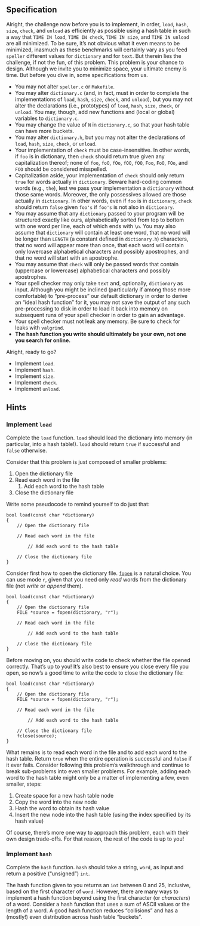## Specification

Alright, the challenge now before you is to implement, in order, `load`, `hash`, `size`, `check`, and `unload` as efficiently as possible using a hash table in such a way that `TIME IN load`, `TIME IN check`, `TIME IN size`, and `TIME IN unload` are all minimized. To be sure, it’s not obvious what it even means to be minimized, inasmuch as these benchmarks will certainly vary as you feed `speller` different values for `dictionary` and for `text`. But therein lies the challenge, if not the fun, of this problem. This problem is your chance to design. Although we invite you to minimize space, your ultimate enemy is time. But before you dive in, some specifications from us.

- You may not alter `speller.c` or `Makefile`.
- You may alter `dictionary.c` (and, in fact, must in order to complete the implementations of `load`, `hash`, `size`, `check`, and `unload`), but you may not alter the declarations (i.e., prototypes) of `load`, `hash`, `size`, `check`, or `unload`. You may, though, add new functions and (local or global) variables to `dictionary.c`.
- You may change the value of `N` in `dictionary.c`, so that your hash table can have more buckets.
- You may alter `dictionary.h`, but you may not alter the declarations of `load`, `hash`, `size`, `check`, or `unload`.
- Your implementation of `check` must be case-insensitive. In other words, if `foo` is in dictionary, then `check` should return true given any capitalization thereof; none of `foo`, `foO`, `fOo`, `fOO`, `fOO`, `Foo`, `FoO`, `FOo`, and `FOO` should be considered misspelled.
- Capitalization aside, your implementation of `check` should only return `true` for words actually in `dictionary`. Beware hard-coding common words (e.g., `the`), lest we pass your implementation a `dictionary` without those same words. Moreover, the only possessives allowed are those actually in `dictionary`. In other words, even if `foo` is in `dictionary`, `check` should return `false` given `foo's` if `foo's` is not also in `dictionary`.
- You may assume that any `dictionary` passed to your program will be structured exactly like ours, alphabetically sorted from top to bottom with one word per line, each of which ends with `\n`. You may also assume that `dictionary` will contain at least one word, that no word will be longer than `LENGTH` (a constant defined in `dictionary.h`) characters, that no word will appear more than once, that each word will contain only lowercase alphabetical characters and possibly apostrophes, and that no word will start with an apostrophe.
- You may assume that `check` will only be passed words that contain (uppercase or lowercase) alphabetical characters and possibly apostrophes.
- Your spell checker may only take `text` and, optionally, `dictionary` as input. Although you might be inclined (particularly if among those more comfortable) to “pre-process” our default dictionary in order to derive an “ideal hash function” for it, you may not save the output of any such pre-processing to disk in order to load it back into memory on subsequent runs of your spell checker in order to gain an advantage.
- Your spell checker must not leak any memory. Be sure to check for leaks with `valgrind`.
- **The hash function you write should ultimately be your own, not one you search for online.**

Alright, ready to go?

- Implement `load`.
- Implement `hash`.
- Implement `size`.
- Implement `check`.
- Implement `unload`.

## Hints

### Implement `load`

Complete the `load` function. `load` should load the dictionary into memory (in particular, into a hash table!). `load` should return `true` if successful and `false` otherwise.

Consider that this problem is just composed of smaller problems:

1.  Open the dictionary file
2.  Read each word in the file
    1.  Add each word to the hash table
3.  Close the dictionary file

Write some pseudocode to remind yourself to do just that:

    bool load(const char *dictionary)
    {
        // Open the dictionary file

        // Read each word in the file

            // Add each word to the hash table

        // Close the dictionary file
    }

Consider first how to open the dictionary file. [`fopen`](https://manual.cs50.io/3/fopen) is a natural choice. You can use mode `r`, given that you need only _read_ words from the dictionary file (not _write_ or _append_ them).

    bool load(const char *dictionary)
    {
        // Open the dictionary file
        FILE *source = fopen(dictionary, "r");

        // Read each word in the file

            // Add each word to the hash table

        // Close the dictionary file
    }

Before moving on, you should write code to check whether the file opened correctly. That’s up to you! It’s also best to ensure you close every file you open, so now’s a good time to write the code to close the dictionary file:

    bool load(const char *dictionary)
    {
        // Open the dictionary file
        FILE *source = fopen(dictionary, "r");

        // Read each word in the file

            // Add each word to the hash table

        // Close the dictionary file
        fclose(source);
    }

What remains is to read each word in the file and to add each word to the hash table. Return `true` when the entire operation is successful and `false` if it ever fails. Consider following this problem’s walkthrough and continue to break sub-problems into even smaller problems. For example, adding each word to the hash table might only be a matter of implementing a few, even smaller, steps:

1.  Create space for a new hash table node
2.  Copy the word into the new node
3.  Hash the word to obtain its hash value
4.  Insert the new node into the hash table (using the index specified by its hash value)

Of course, there’s more one way to approach this problem, each with their own design trade-offs. For that reason, the rest of the code is up to you!

### Implement `hash`

Complete the `hash` function. `hash` should take a string, `word`, as input and return a positive (“unsigned”) `int`.

The hash function given to you returns an `int` between 0 and 25, inclusive, based on the first character of `word`. However, there are many ways to implement a hash function beyond using the first character (or _characters_) of a word. Consider a hash function that uses a sum of ASCII values or the length of a word. A good hash function reduces “collisions” and has a (mostly!) even distribution across hash table “buckets”.
